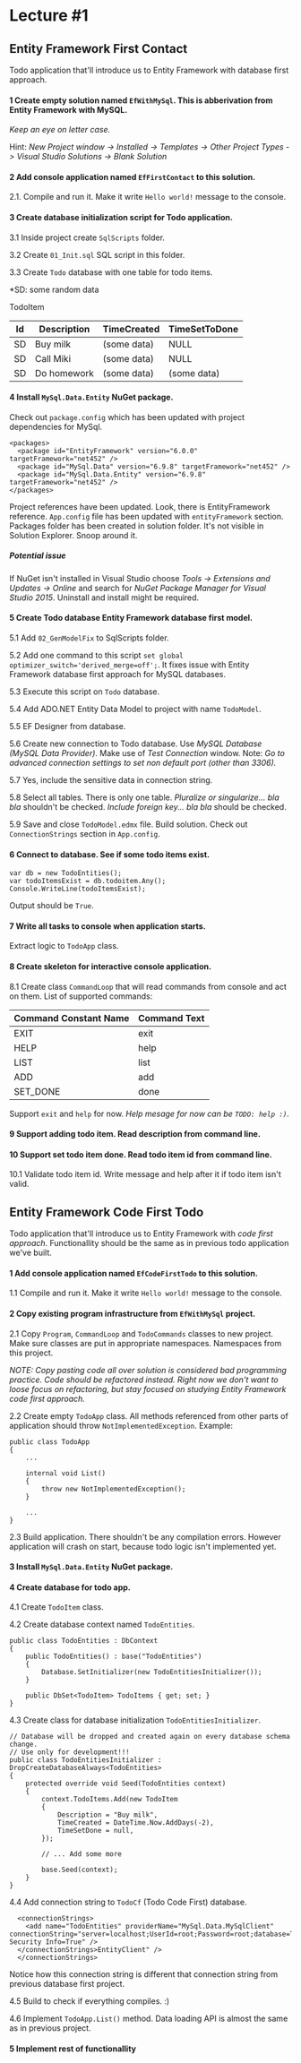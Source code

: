 # Lecture #1

## Entity Framework First Contact
Todo application that'll introduce us to Entity Framework with database first approach.

#### 1 Create empty solution named `EfWithMySql`. This is abberivation from Entity Framework with MySQL.
*Keep an eye on letter case.*

Hint:
*New Project window -> Installed -> Templates -> Other Project Types -> Visual Studio Solutions -> Blank Solution*

#### 2 Add console application named `EfFirstContact` to this solution.
2.1. Compile and run it. Make it write `Hello world!` message to the console.

#### 3 Create database initialization script for Todo application.
3.1 Inside project create `SqlScripts` folder. 

3.2 Create `01_Init.sql` SQL script in this folder. 

3.3 Create `Todo` database with one table for todo items. 

*SD: some random data

TodoItem

| Id | Description | TimeCreated | TimeSetToDone |
|----|-------------|-------------|---------------|
| SD | Buy milk    | (some data) | NULL          |
| SD | Call Miki   | (some data) | NULL          |
| SD | Do homework | (some data) | (some data)   |

#### 4 Install `MySql.Data.Entity` NuGet package.
Check out `package.config` which has been updated with project dependencies for MySql.

```
<packages>
  <package id="EntityFramework" version="6.0.0" targetFramework="net452" />
  <package id="MySql.Data" version="6.9.8" targetFramework="net452" />
  <package id="MySql.Data.Entity" version="6.9.8" targetFramework="net452" />
</packages>
```
Project references have been updated. Look, there is EntityFramework reference.
`App.config` file has been updated with `entityFramework` section.
Packages folder has been created in solution folder. It's not visible in Solution Explorer. Snoop around it.

##### Potential issue
If NuGet isn't installed in Visual Studio choose *Tools -> Extensions and Updates -> Online* and search for *NuGet Package Manager for Visual Studio 2015*. Uninstall and install might be required.

#### 5 Create Todo database Entity Framework database first model.
5.1 Add `02_GenModelFix` to SqlScripts folder.

5.2 Add one command to this script `set global optimizer_switch='derived_merge=off';`. It fixes issue with Entity Framework database first approach for MySQL databases.

5.3 Execute this script on `Todo` database.

5.4 Add ADO.NET Entity Data Model to project with name `TodoModel`.

5.5 EF Designer from database.

5.6 Create new connection to Todo database. Use *MySQL Database (MySQL Data Provider)*. Make use of *Test Connection* window.
Note: *Go to advanced connection settings to set non default port (other than 3306).*

5.7 Yes, include the sensitive data in connection string.

5.8 Select all tables. There is only one table. *Pluralize or singularize... bla bla* shouldn't be checked. *Include foreign key... bla bla* should be checked.

5.9 Save and close `TodoModel.edmx` file. Build solution. Check out `ConnectionStrings` section in `App.config`.

#### 6 Connect to database. See if some todo items exist.
```
var db = new TodoEntities();
var todoItemsExist = db.todoitem.Any();
Console.WriteLine(todoItemsExist);
```
Output should be `True`.

#### 7 Write all tasks to console when application starts.
Extract logic to `TodoApp` class.


#### 8 Create skeleton for interactive console application.
8.1 Create class `CommandLoop` that will read commands from console and act on them.
List of supported commands:

| Command Constant Name | Command Text |
| --------------------- | ------------ |
| EXIT                  | exit         |
| HELP                  | help         |
| LIST                  | list         |
| ADD                   | add          |
| SET_DONE              | done         |

Support `exit` and `help` for now.
*Help mesage for now can be `TODO: help :)`.*

#### 9 Support adding todo item. Read description from command line.

#### 10 Support set todo item done. Read todo item id from command line.
10.1 Validate todo item id. Write message and help after it if todo item isn't valid.


## Entity Framework Code First Todo 
Todo application that'll introduce us to Entity Framework with *code first approach*. Functionallity should be the same as in previous todo application we've built.

#### 1 Add console application named `EfCodeFirstTodo` to this solution.
1.1 Compile and run it. Make it write `Hello world!` message to the console.

#### 2 Copy existing program infrastructure from `EfWithMySql` project.
2.1 Copy `Program`, `CommandLoop` and `TodoCommands` classes to new project. Make sure classes are put in appropriate namespaces. Namespaces from this project.

*NOTE: Copy pasting code all over solution is considered bad programming practice. Code should be refactored instead. Right now we don't want to loose focus on refactoring, but stay focused on studying Entity Framework code first approach.*

2.2 Create empty `TodoApp` class. All methods referenced from other parts of application should throw `NotImplementedException`. Example:

```
public class TodoApp
{
    ...

    internal void List()
    {
        throw new NotImplementedException();
    }

    ...
}
```
2.3 Build application. There shouldn't be any compilation errors. However application will crash on start, because todo logic isn't implemented yet.

#### 3 Install `MySql.Data.Entity` NuGet package.

#### 4 Create database for todo app.
4.1 Create `TodoItem` class.

4.2 Create database context named `TodoEntities`.
```
public class TodoEntities : DbContext
{
    public TodoEntities() : base("TodoEntities")
    {
        Database.SetInitializer(new TodoEntitiesInitializer());
    }

    public DbSet<TodoItem> TodoItems { get; set; }
}
```

4.3 Create class for database initialization `TodoEntitiesInitializer`.
```
// Database will be dropped and created again on every database schema change.
// Use only for development!!!
public class TodoEntitiesInitializer : DropCreateDatabaseAlways<TodoEntities>
{
    protected override void Seed(TodoEntities context)
    {
        context.TodoItems.Add(new TodoItem
        {
            Description = "Buy milk",
            TimeCreated = DateTime.Now.AddDays(-2),
            TimeSetDone = null,
        });
        
        // ... Add some more
        
        base.Seed(context);
    }
}
```

4.4 Add connection string to `TodoCf` (Todo Code First) database.
```
  <connectionStrings>
    <add name="TodoEntities" providerName="MySql.Data.MySqlClient" connectionString="server=localhost;UserId=root;Password=root;database=TodoCf;CharSet=utf8;Persist Security Info=True" />
  </connectionStrings>EntityClient" />
  </connectionStrings>
```
Notice how this connection string is different that connection string from previous database first project.

4.5 Build to check if everything compiles. :)

4.6 Implement `TodoApp.List()` method.
Data loading API is almost the same as in previous project.

#### 5 Implement rest of functionallity


